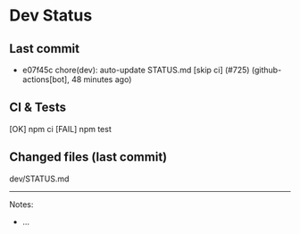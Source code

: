 # Dev Status

## Last commit
- e07f45c chore(dev): auto-update STATUS.md [skip ci] (#725) (github-actions[bot], 48 minutes ago)
## CI & Tests
[OK] npm ci
[FAIL] npm test

## Changed files (last commit)
dev/STATUS.md

---
Notes:
- ...
